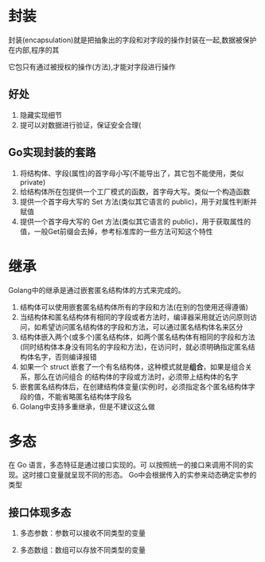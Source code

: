 # 封装

封装(encapsulation)就是把抽象出的字段和对字段的操作封装在一起,数据被保护在内部,程序的其 

它包只有通过被授权的操作(方法),才能对字段进行操作 

## 好处

1. 隐藏实现细节
2. 提可以对数据进行验证，保证安全合理(

## Go实现封装的套路

1. 将结构体、字段(属性)的首字母小写(不能导出了，其它包不能使用，类似 private)
2. 给结构体所在包提供一个工厂模式的函数，首字母大写。类似一个构造函数
3. 提供一个首字母大写的 Set 方法(类似其它语言的 public)，用于对属性判断并赋值
4. 提供一个首字母大写的 Get 方法(类似其它语言的 public)，用于获取属性的值，一般Get前缀会去掉，参考标准库的一些方法可知这个特性

# 继承

Golang中的继承是通过嵌套匿名结构体的方式来完成的。

1. 结构体可以使用嵌套匿名结构体所有的字段和方法(在别的包使用还得遵循)
2. 当结构体和匿名结构体有相同的字段或者方法时，编译器采用就近访问原则访问，如希望访问匿名结构体的字段和方法，可以通过匿名结构体名来区分
3. 结构体嵌入两个(或多个)匿名结构体，如两个匿名结构体有相同的字段和方法(同时结构体本身没有同名的字段和方法)，在访问时，就必须明确指定匿名结构体名字，否则编译报错
4. 如果一个 struct 嵌套了一个有名结构体，这种模式就是**组合**，如果是组合关系，那么在访问组合
   的结构体的字段或方法时，必须带上结构体的名字
5. 嵌套匿名结构体后，在创建结构体变量(实例)时，必须指定各个匿名结构体字段的值，不能省略匿名结构体字段名
6. Golang中支持多重继承，但是不建议这么做

# 多态

在 Go 语言，多态特征是通过接口实现的。可 以按照统一的接口来调用不同的实现。这时接口变量就呈现不同的形态。 Go中会根据传入的实参来动态确定实参的类型

## 接口体现多态

1. 多态参数：参数可以接收不同类型的变量

2. 多态数组：数组可以存放不同类型的变量







